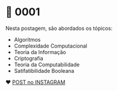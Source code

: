 # 📍 0001

Nesta postagem, são abordados os tópicos:

- Algoritmos
- Complexidade Computacional
- Teoria da Informação
- Criptografia
- Teoria da Computabilidade
- Satifatibilidade Booleana

:heart: [POST no INSTAGRAM](https://www.instagram.com/p/CF6FBbNsA3g/) 